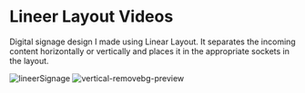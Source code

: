 
<h1>Lineer Layout Videos</h1>
	<p>Digital signage design I made using Linear Layout. It separates the incoming content horizontally or vertically and places it in the appropriate sockets in the layout.</p>


![lineerSignage](https://github.com/erenalparslan/LineerLayoutVideos/assets/100201401/bccc7c02-c50a-4e89-bf91-a8dc1fbd1b72)
![vertical-removebg-preview](https://github.com/erenalparslan/LineerLayoutVideos/assets/100201401/40a41b3d-1a99-4005-a663-3e65feb565ee)


